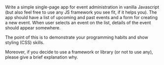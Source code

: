 Write a simple single-page app for event administration in vanilla Javascript (but also feel free to use any JS framework you see fit, if it helps you). The app should have a list of upcoming and past events and a form for creating a new event. When user selects an event on the list, details of the event should appear somewhere.

The point of this is to demonstrate your programming habits and show styling (CSS) skills.

Moreover, if you decide to use a framework or library (or not to use any), please give a brief explanation why.
